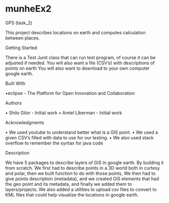 # munheEx2


GPS  (task_2)


This project describes locations on earth and computes calculation between places.


Getting Started

There is a Test Junit class that can run test program, of course it can be adjusted if needed.
You will also want a file (CSV’s) with descriptions of points on earth
You will also want to download to your own computer google earth.


Built With


•eclipse - The Platform for Open Innovation and Collaboration

Authors

•	Shilo Gilor - Initial work 
•	Amiel Liberman - Initial work 

Acknowledgments

•	We used youtube to understand better what is a GIS point.
•	We used a given CSV’s filled with data to use for our testing.
•	We also used stack overflow to remember the syntax for java code

Description 

We have 5 packages to describe layers of GIS in google earth. By building it from scratch. We first had to describe points in a 3D world both in curtesy and polar, then we built function to do with those points, We then had to give points description (metadata), and we created GIS elements that had the geo point and its metadata, and finally we added them to layers/projects. 
We also added a utilities to upload csv files to convert to KML files that could help visualize the locations in google earth.

